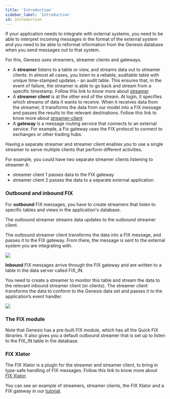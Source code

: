 ```yaml
---
title: 'Introduction'
sidebar_label: 'Introduction'
id: introduction
---
```

If your application needs to integrate with external systems, you need to be able to interpret incoming messages in the format of the external system and you need to be able to reformat information from the Genesis database when you send messages out to that system.

For this, Genesis uses streamers, streamer clients and gateways.

* A **streamer** listens to a table or view, and streams data out to streamer clients. In almost all cases, you listen to a reliable, auditable table with unique time-stamped updates - an audit table. This ensures that, in the event of failure, the streamer is able to go back and stream from a specific timestamp.
  Follow this link to know more about [streamer](/03_server-modules/10_integration/04_gateways-and-streamers/02_streamer.md)
* A **streamer client** is at the other end of the stream. At login, it specifies which streams of data it wants to receive. When it receives data from the streamer, it transforms the data from our model into a FIX message and passes the results to the relevant destinations.
  Follow this link to know more about [streamer-client](/03_server-modules/10_integration/04_gateways-and-streamers/03_streamer-client.md)
* A **gateway** is a message routing service that connects to an external service. For example, a Fix gateway uses the FIX protocol to connect to exchanges or other trading hubs.

Having a separate streamer and streamer client enables you to use a single streamer to serve multiple clients that perform different activities.

For example, you could have two separate streamer clients listening to streamer A:

* streamer client 1 passes data to the FIX gateway
* streamer client 2 passes the data to a separate external application

### Outbound and inbound FIX

For **outbound** FIX messages, you have to create streamers that listen to specific tables and views in the application's database.

The outbound streamer streams data updates to the outbound streamer client.

The outbound streamer client transforms the data into a FIX message, and passes it to the FIX gateway. From there, the message is sent to the external system you are integrating with.

![](/img/fixout.png)

**Inbound** FIX messages arrive through the FIX gateway and are written to a table in the data server called FIX_IN.

You need to create a streamer to monitor this table and stream the data to the relevant inbound streamer client (or clients). The streamer client transforms the data to conform to the Genesis data set and passes it to the application’s event handler.

![](/img/fixin.png)

### The FIX module

Note that Genesis has a pre-built FIX module, which has all the Quick FIX libraries. It also gives you a default outbound streamer that is set up to listen to the FIX_IN table in the database.

### FIX Xlator
The FIX Xlator is a plugin for the streamer and streamer client, to bring in type-safe handling of FIX messages.
Follow this link to know more about [FIX Xlator](/03_server-modules/10_integration/04_gateways-and-streamers/04_fix-xlator.md).

You can see an example of streamers, streamer clients, the FIX Xlator and a FIX gateway in our [tutorial](/).
<!-- TODO: link to 'fix-gateway' turorial -->